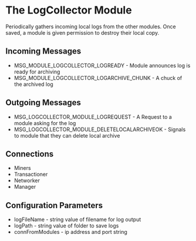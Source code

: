 # The LogCollector Module

Periodically gathers incoming local logs from the other modules. Once saved, a module is given permission to destroy their local copy.

## Incoming Messages
- MSG_MODULE_LOGCOLLECTOR_LOGREADY - Module announces log is ready for archiving
- MSG_MODULE_LOGCOLLECTOR_LOGARCHIVE_CHUNK - A chuck of the archived log

## Outgoing Messages
- MSG_LOGCOLLECTOR_MODULE_LOGREQUEST - A Request to a module asking for the log
- MSG_LOGCOLLECTOR_MODULE_DELETELOCALARCHIVEOK - Signals to module that they can delete local archive

## Connections
- Miners
- Transactioner
- Networker
- Manager

## Configuration Parameters
- logFileName - string value of filename for log output
- logPath - string value of folder to save logs
- connFromModules - ip address and port string
